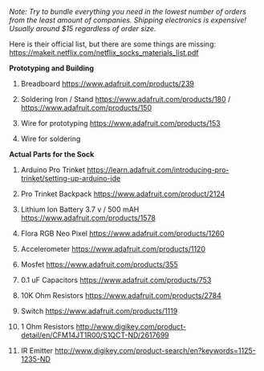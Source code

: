 <i>Note: Try to bundle everything you need in the lowest number of orders from the least amount of companies. Shipping electronics is expensive! Usually around $15 regardless of order size.</i>

Here is their official list, but there are some things are missing: https://makeit.netflix.com/netflix_socks_materials_list.pdf

<b>Prototyping and Building</b>

1. Breadboard
https://www.adafruit.com/products/239

2. Soldering Iron / Stand
https://www.adafruit.com/products/180 / https://www.adafruit.com/products/150

3. Wire for prototyping
https://www.adafruit.com/products/153

4. Wire for soldering

<b>Actual Parts for the Sock</b>

1. Arduino Pro Trinket
https://learn.adafruit.com/introducing-pro-trinket/setting-up-arduino-ide

2. Pro Trinket Backpack
https://www.adafruit.com/product/2124

3. Lithium Ion Battery 3.7 v / 500 mAH
https://www.adafruit.com/products/1578

4. Flora RGB Neo Pixel
https://www.adafruit.com/products/1260

5. Accelerometer
https://www.adafruit.com/products/1120

6. Mosfet
https://www.adafruit.com/products/355

7. 0.1 uF Capacitors
https://www.adafruit.com/products/753

8. 10K Ohm Resistors
https://www.adafruit.com/products/2784

9. Switch
https://www.adafruit.com/products/1119

10. 1 Ohm Resistors
http://www.digikey.com/product-detail/en/CFM14JT1R00/S1QCT-ND/2617699

11. IR Emitter
http://www.digikey.com/product-search/en?keywords=1125-1235-ND
